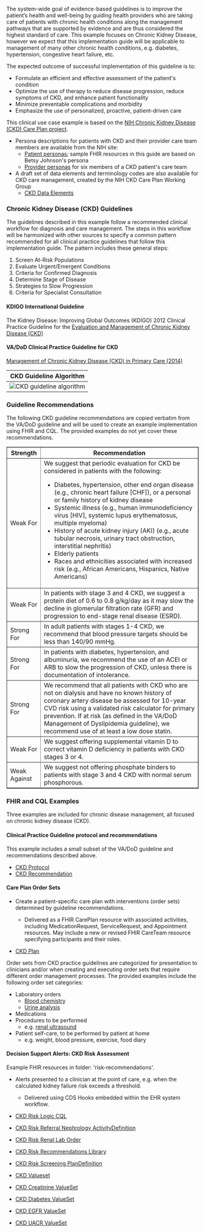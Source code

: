 The system-wide goal of evidence-based guidelines is to improve the patient’s health and well-being by guiding health providers who are taking care of patients with chronic health conditions along the management pathways that are supported by evidence and are thus considered the highest standard of care.
This example focuses on Chronic Kidney Disease, however we expect that this implementation guide will be applicable to management of many other chronic health conditions, e.g. diabetes, hypertension, congestive heart failure, etc.

The expected outcome of successful implementation of this guideline is to:
* Formulate an efficient and effective assessment of the patient's condition
* Optimize the use of therapy to reduce disease progression, reduce symptoms of CKD, and enhance patient functionality
* Minimize preventable complications and morbidity
* Emphasize the use of personalized, proactive, patient-driven care

This clinical use case example is based on the [NIH Chronic Kidney Disease (CKD) Care Plan project](https://www.niddk.nih.gov/health-information/communication-programs/nkdep/working-groups/health-information-technology/development-electronic-ckd-care-plan).
* Persona descriptions for patients with CKD and their provider care team members are available from the NIH site:
  * [Patient personas](https://www.niddk.nih.gov/-/media/Files/Health-Information/Communication-Programs/NKDEP/Patient_Personas_508.pdf?la=en); sample FHIR resources in this guide are based on Betsy Johnson's persona
  * [Provider personas](https://www.niddk.nih.gov/-/media/Files/Health-Information/Communication-Programs/NKDEP/Provider_Personas_508.pdf?la=en) for six members of a CKD patient's care team
* A draft set of data elements and terminology codes are also available for CKD care management, created by the NIH CKD Care Plan Working Group
  * [CKD Data Elements](https://www.niddk.nih.gov/health-information/communication-programs/nkdep/working-groups/health-information-technology/development-electronic-ckd-care-plan#draftSet)

### Chronic Kidney Disease (CKD) Guidelines
The guidelines described in this example follow a recommended clinical workflow for diagnosis and care management. The steps in this workflow will be harmonized with other sources to specify a common pattern recommended for all clinical practice guidelines that follow this implementation guide. The pattern includes these general steps:
1. Screen At-Risk Populations
2. Evaluate Urgent/Emergent Conditions
3. Criteria for Confirmed Diagnosis
4. Determine Stage of Disease
5. Strategies to Slow Progression
6. Criteria for Specialist Consultation

#### KDIGO International Guideline
The Kidney Disease: Improving Global Outcomes (KDIGO) 2012 Clinical Practice Guideline for the
[Evaluation and Management of Chronic Kidney Disease (CKD)](https://kdigo.org/guidelines/ckd-evaluation-and-management/)


#### VA/DoD Clinical Practice Guideline for CKD
[Management of Chronic Kidney Disease (CKD) in Primary Care (2014)](https://www.healthquality.va.gov/guidelines/cd/ckd/index.asp)

| CKD Guideline Algorithm |
| --- |
| ![CKD guideline algorithm](ckd-cpg-algorithm.png) |

### Guideline Recommendations
The following CKD guideline recommendations are copied verbatim from the VA/DoD guideline and will be used to create an example implementation using FHIR and CQL. The provided examples do not yet cover these recommendations.

<table border="1" cellpadding="2">
<tr align="center"><th>Strength</th>
<th>Recommendation</th></tr>

<tr><td>Weak For</td>
<td>
We suggest that periodic evaluation for CKD be considered in patients with the following: <ul>
<li>Diabetes, hypertension, other end organ disease (e.g., chronic heart failure [CHF]), or a personal or family history of kidney disease</li>
<li>Systemic illness (e.g., human immunodeficiency virus [HIV], systemic lupus erythematosus, multiple myeloma)</li>
<li>History of acute kidney injury (AKI) (e.g., acute tubular necrosis, urinary tract obstruction, interstitial nephritis)</li>
<li>Elderly patients</li>
<li>Races and ethnicities associated with increased risk (e.g., African Americans, Hispanics, Native Americans)</li>
</ul>
</td></tr>
<tr>
<td>Weak For</td>
<td>In patients with stage 3 and 4 CKD, we suggest a protein diet of 0.6 to 0.8 g/kg/day as it may slow the decline in glomerular filtration rate (GFR) and progression to end-stage renal disease (ESRD).</td>
</tr>
<tr>
<td>Strong For</td>
<td>In adult patients with stages 1-4 CKD, we recommend that blood pressure targets should be less than 140/90 mmHg.</td>
</tr>
<tr>
<td>Strong For</td>
<td>In patients with diabetes, hypertension, and albuminuria, we recommend the use of an ACEI or ARB to slow the progression of CKD, unless there is documentation of intolerance.</td>
</tr>
<tr>
<td>Strong For</td>
<td>We recommend that all patients with CKD who are not on dialysis and have no known history of coronary artery disease be assessed for 10-year CVD risk using a validated risk calculator for primary prevention. If at risk (as defined in the VA/DoD Management of Dyslipidemia guideline), we recommend use of at least a low dose statin.</td>
</tr>
<tr>
<td>Weak For</td>
<td>We suggest offering supplemental vitamin D to correct vitamin D deficiency in patients with CKD stages 3 or 4.</td>
</tr>
<tr>
<td>Weak Against</td>
<td>We suggest not offering phosphate binders to patients with stage 3 and 4 CKD with normal serum phosphorous.</td>
</tr>
</table>

### FHIR and CQL Examples
Three examples are included for chronic disease management, all focused on chronic kidney disease (CKD).

#### Clinical Practice Guideline protocol and recommendations

This example includes a small subset of the VA/DoD guideline and recommendations described above.

* [CKD Protocol](PlanDefinition-va-ckd-protocol.html)
* [CKD Recommendation](PlanDefinition-va-ckd-recommendations.html)

#### Care Plan Order Sets

* Create a patient-specific care plan with interventions (order sets) determined by guideline recommendations.
  * Delivered as a FHIR CarePlan resource with associated activities, including MedicationRequest, ServiceRequest, and Appointment resources. May include a new or revised FHIR CareTeam resource specifying participants and their roles.

* [CKD Plan](PlanDefinition-cc-cpg-plan-ckd.html)

Order sets from CKD practice guidelines are categorized for presentation to clinicians and/or when creating and executing order sets that require different order management processes. The provided examples include the following order set categories:
* Laboratory orders
  * [Blood chemistry](ActivityDefinition-cc-cpg-activity-lab-metabolic.html)
  * [Urine analysis](ActivityDefinition-cc-cpg-activity-lab-creatinine.html)
* Medications
* Procedures to be performed
  * e.g. [renal ultrasound](ActivityDefinition-cc-cpg-activity-ultrasound-renal.html)
* Patient self-care, to be performed by patient at home
  * e.g. weight, blood pressure, exercise, food diary

#### Decision Support Alerts: CKD Risk Assessment
Example FHIR resources in folder: 'risk-recommendations'.

* Alerts presented to a clinician at the point of care, e.g. when the calculated kidney failure risk exceeds a threshold.
  * Delivered using CDS Hooks embedded within the EHR system workflow.

* [CKD Risk Logic CQL](examples-ckd-logic.html)
* [CKD Risk Referral Nephrology ActivityDefinition](ActivityDefinition-ckd-risk-referral-nephrology.html)
* [CKD Risk Renal Lab Order](ActivityDefinition-ckd-risk-renal-lab-order.html)
* [CKD Risk Recommendations Library](Library-CKDRiskLogic.html)
* [CKD Risk Screening PlanDefinition](PlanDefinition-ckd-risk-screening.html)
* [CKD Valueset](ValueSet-ckd-valueset-ckd.html)
* [CKD Creatinine ValueSet](ValueSet-ckd-valueset-creatinine.html)
* [CKD Diabetes ValueSet](ValueSet-ckd-valueset-diabetes.html)
* [CKD EGFR ValueSet](ValueSet-ckd-valueset-egfr.html)
* [CKD UACR ValueSet](ValueSet-ckd-valueset-uacr.html)
